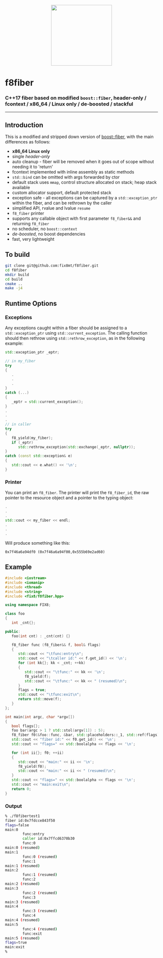 <p align="center">
  <a href="https://www.fix8mt.com"><img src="assets/fix8mt_Master_Logo_Green_Trans.png" width="200"></a>
</p>

# f8fiber
### C++17 fiber based on modified `boost::fiber`, header-only / fcontext / x86_64 / Linux only / de-boosted / stackful

------------------------------------------------------------------------
## Introduction
This is a modified and stripped down version of [boost::fiber](https://www.boost.org/doc/libs/release/libs/fiber/), with the main differences as follows:
- **x86_64 Linux only**
- single _header-only_
- auto cleanup - fiber will be removed when it goes out of scope without needing it to 'return'
- fcontext implemented with inline assembly as static methods
- `std::bind` can be omitted with args forwarded by ctor
- default stack uses `mmap`, control structure allocated on stack; heap stack available
- custom allocator support, default protected stack
- exception safe - all exceptions can be captured by a `std::exception_ptr` within the fiber, and can be rethrown by the caller
- simplified API, rvalue and lvalue `resume`
- `f8_fiber` printer
- supports any callable object with first parameter `f8_fiber&&` and returning `f8_fiber`
- no scheduler, no `boost::context`
- _de-boosted_, no boost dependencies
- fast, very lightweight

## To build
```bash
git clone git@github.com:fix8mt/f8fiber.git
cd f8fiber
mkdir build
cd build
cmake ..
make -j4
```

## Runtime Options

### Exceptions
Any exceptions caught within a fiber should be assigned to a `std::exception_ptr` using `std::current_exception`. The calling function should then rethrow using
`std::rethrow_exception`, as in the following example:

```c++
std::exception_ptr _eptr;

// in my_fiber
try
{
   .
   .
   .
}
catch (...)
{
   _eptr = std::current_exception();
}
.
.
.
// in caller
try
{
   f8_yield(my_fiber);
   if (_eptr)
      std::rethrow_exception(std::exchange(_eptr, nullptr));
}
catch (const std::exception& e)
{
   std::cout << e.what() << '\n';
}
```
### Printer
You can print an `f8_fiber`. The printer will print the `f8_fiber_id`, the raw pointer to the resource object and a pointer to the typing object:
```c++
.
.
.
std::cout << my_fiber << endl;
.
.
.
```
Will produce something like this:
```
0x7f46a6a94df0 (0x7f46a6a94f00,0x555b69e2ad60)
```


## Example
```c++
#include <iostream>
#include <iomanip>
#include <thread>
#include <string>
#include <fix8/f8fiber.hpp>

using namespace FIX8;

class foo
{
   int _cnt{};

public:
   foo(int cnt) : _cnt(cnt) {}

   f8_fiber func (f8_fiber&& f, bool& flags)
   {
      std::cout << "\tfunc:entry\n";
      std::cout << "\tcaller id:" << f.get_id() << '\n';
      for (int kk{}; kk < _cnt; ++kk)
      {
         std::cout << "\tfunc:" << kk << '\n';
         f8_yield(f);
         std::cout << "\tfunc:" << kk << " (resumed)\n";
      }
      flags = true;
      std::cout << "\tfunc:exit\n";
      return std::move(f);
   }
};

int main(int argc, char *argv[])
{
   bool flags{};
   foo bar(argc > 1 ? std::stol(argv[1]) : 5);
   f8_fiber f0(&foo::func, &bar, std::placeholders::_1, std::ref(flags));
   std::cout << "fiber id:" << f0.get_id() << '\n';
   std::cout << "flags=" << std::boolalpha << flags << '\n';

   for (int ii{}; f0; ++ii)
   {
      std::cout << "main:" << ii << '\n';
      f8_yield(f0);
      std::cout << "main:" << ii << " (resumed)\n";
   }
   std::cout << "flags=" << std::boolalpha << flags << '\n';
   std::cout << "main:exit\n";
   return 0;
}
```
### Output
```bash
% ./f8fibertest1
fiber id:0x7fdcce843f50
flags=false
main:0
        func:entry
        caller id:0x7ffcd6370b30
        func:0
main:0 (resumed)
main:1
        func:0 (resumed)
        func:1
main:1 (resumed)
main:2
        func:1 (resumed)
        func:2
main:2 (resumed)
main:3
        func:2 (resumed)
        func:3
main:3 (resumed)
main:4
        func:3 (resumed)
        func:4
main:4 (resumed)
main:5
        func:4 (resumed)
        func:exit
main:5 (resumed)
flags=true
main:exit
%
```
